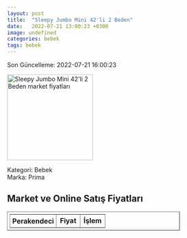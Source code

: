 ```yaml
---
layout: post
title:  "Sleepy Jumbo Mini 42'li 2 Beden"
date:   2022-07-21 13:00:23 +0300
image: undefined
categories: bebek
tags: bebek
---
```


Son Güncelleme: 2022-07-21 16:00:23

<img src="undefined" width="200" alt="Sleepy Jumbo Mini 42'li 2 Beden market fiyatları" />

Kategori: Bebek
<br />
Marka: Prima

<h2>Market ve Online Satış Fiyatları</h2>

<table border="1" style="padding: 5px;width:80%;">
  <tr>
    <td style="padding: 5px;"><strong>Perakendeci</strong></td>
    <td><strong>Fiyat</strong></td>
    <td><strong>İşlem</strong></td>
  </tr>
  
</table>
